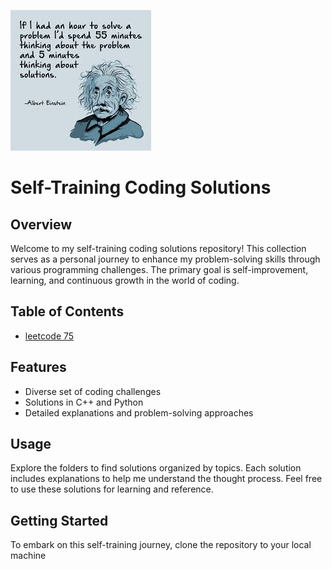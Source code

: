 ![Quote](https://github.com/NadaNabil07/problem-solving/blob/main/images.jfif)
# Self-Training Coding Solutions

## Overview

Welcome to my self-training coding solutions repository! This collection serves as a personal journey to enhance my problem-solving skills through various programming challenges. The primary goal is self-improvement, learning, and continuous growth in the world of coding.

## Table of Contents

- [leetcode 75](#https://leetcode.com/studyplan/leetcode-75/)

## Features

- Diverse set of coding challenges
- Solutions in C++ and Python
- Detailed explanations and problem-solving approaches

## Usage

Explore the folders to find solutions organized by topics.
Each solution includes explanations to help me understand the thought process.
Feel free to use these solutions for learning and reference.

## Getting Started

To embark on this self-training journey, clone the repository to your local machine


